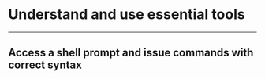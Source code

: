 # Understand and use essential tools
---

## Access a shell prompt and issue commands with correct syntax


